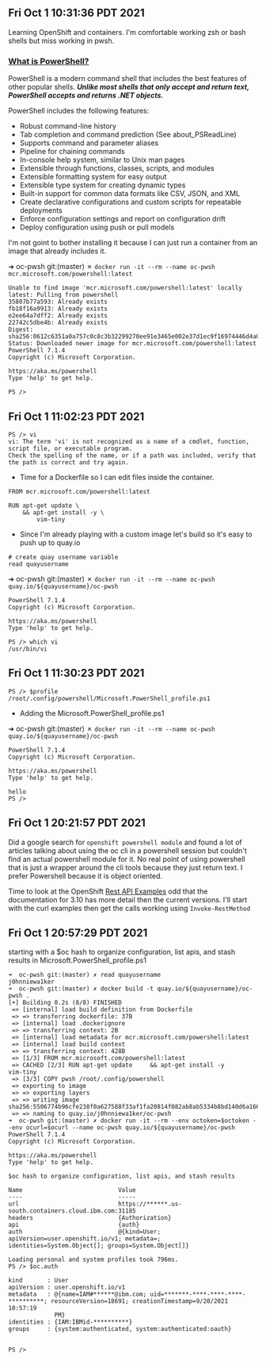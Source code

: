 ## Fri Oct  1 10:31:36 PDT 2021
Learning OpenShift and containers. I'm comfortable working zsh or bash shells but miss working in pwsh. 

### [What is PowerShell?](https://docs.microsoft.com/en-us/powershell/scripting/overview?view=powershell-7.1)
PowerShell is a modern command shell that includes the best features of other popular shells. ***Unlike most shells that only accept and return text, PowerShell accepts and returns .NET objects.*** 

PowerShell includes the following features:
- Robust command-line history
- Tab completion and command prediction (See about_PSReadLine)
- Supports command and parameter aliases
- Pipeline for chaining commands
- In-console help system, similar to Unix man pages
- Extensible through functions, classes, scripts, and modules
- Extensible formatting system for easy output
- Extensible type system for creating dynamic types
- Built-in support for common data formats like CSV, JSON, and XML
- Create declarative configurations and custom scripts for repeatable deployments
- Enforce configuration settings and report on configuration drift
- Deploy configuration using push or pull models

I'm not goint to bother installing it because I can just run a container from an image that already includes it.

➜  oc-pwsh git:(master) ✗ `docker run -it --rm --name oc-pwsh mcr.microsoft.com/powershell:latest`
```
Unable to find image 'mcr.microsoft.com/powershell:latest' locally
latest: Pulling from powershell
35807b77a593: Already exists 
fb18f16a9913: Already exists 
e2ee64a7dff2: Already exists 
22742c5dbe4b: Already exists 
Digest: sha256:0612c6351a0a757c0c8c3b32299270ee91e3465e002e37d1ec9f16974446d4a0
Status: Downloaded newer image for mcr.microsoft.com/powershell:latest
PowerShell 7.1.4
Copyright (c) Microsoft Corporation.

https://aka.ms/powershell
Type 'help' to get help.

PS /> 
```
## Fri Oct 1 11:02:23 PDT 2021
```
PS /> vi
vi: The term 'vi' is not recognized as a name of a cmdlet, function, script file, or executable program.
Check the spelling of the name, or if a path was included, verify that the path is correct and try again.
```
- Time for a Dockerfile so I can edit files inside the container.
```
FROM mcr.microsoft.com/powershell:latest

RUN apt-get update \
    && apt-get install -y \
        vim-tiny
```

- Since I'm already playing with a custom image let's build so it's easy to push up to quay.io

```
# create quay username variable
read quayusername
```

➜  oc-pwsh git:(master) ✗ `docker run -it --rm --name oc-pwsh quay.io/${quayusername}/oc-pwsh`
```
PowerShell 7.1.4
Copyright (c) Microsoft Corporation.

https://aka.ms/powershell
Type 'help' to get help.

PS /> which vi
/usr/bin/vi
```
## Fri Oct 1 11:30:23 PDT 2021
```
PS /> $profile
/root/.config/powershell/Microsoft.PowerShell_profile.ps1
```
- Adding the Microsoft.PowerShell_profile.ps1

➜  oc-pwsh git:(master) ✗ `docker run -it --rm --name oc-pwsh quay.io/${quayusername}/oc-pwsh`
```
PowerShell 7.1.4
Copyright (c) Microsoft Corporation.

https://aka.ms/powershell
Type 'help' to get help.

hello
PS /> 
```
## Fri Oct  1 20:21:57 PDT 2021
Did a google search for `openshift powershell module` and found a lot of articles talking about using the oc cli in a powershell session but couldn't find an actual powershell module for it. No real point of using powershell that is just a wrapper around the cli tools because they just return text. I prefer Powershell because it is object oriented. 

Time to look at the OpenShift [Rest API Examples](https://docs.openshift.com/container-platform/3.10/rest_api/examples.html) odd that the documentation for 3.10 has more detail then the current versions. I'll start with the curl examples then get the calls working using `Invoke-RestMethod`

## Fri Oct  1 20:57:29 PDT 2021
starting with a $oc hash to organize configuration, list apis, and stash results in Microsoft.PowerShell_profile.ps1
```
➜  oc-pwsh git:(master) ✗ read quayusername                                                 
j0hnniewa1ker
➜  oc-pwsh git:(master) ✗ docker build -t quay.io/${quayusername}/oc-pwsh .                                                           
[+] Building 0.2s (8/8) FINISHED                                                                                                                  
 => [internal] load build definition from Dockerfile                              
 => => transferring dockerfile: 37B                                               
 => [internal] load .dockerignore                                                 
 => => transferring context: 2B                                                   
 => [internal] load metadata for mcr.microsoft.com/powershell:latest              
 => [internal] load build context                                                 
 => => transferring context: 428B                                                 
 => [1/3] FROM mcr.microsoft.com/powershell:latest                                
 => CACHED [2/3] RUN apt-get update     && apt-get install -y         vim-tiny    
 => [3/3] COPY pwsh /root/.config/powershell                                      
 => exporting to image                                                            
 => => exporting layers                                                           
 => => writing image sha256:5506774b96cfe238f0a627588f33af1fa20814f082ab8ab5334b8bd140d6a166                      
 => => naming to quay.io/j0hnniewa1ker/oc-pwsh                                    
➜  oc-pwsh git:(master) ✗ docker run -it --rm --env octoken=$octoken --env ocurl=$ocurl --name oc-pwsh quay.io/${quayusername}/oc-pwsh
PowerShell 7.1.4
Copyright (c) Microsoft Corporation.

https://aka.ms/powershell
Type 'help' to get help.

$oc hash to organize configuration, list apis, and stash results

Name                           Value
----                           -----
url                            https://******.us-south.containers.cloud.ibm.com:31185
headers                        {Authorization}
api                            {auth}
auth                           @{kind=User; apiVersion=user.openshift.io/v1; metadata=; identities=System.Object[]; groups=System.Object[]}

Loading personal and system profiles took 796ms.
PS /> $oc.auth

kind       : User
apiVersion : user.openshift.io/v1
metadata   : @{name=IAM#******@ibm.com; uid=*******-****-****-****-**********; resourceVersion=18691; creationTimestamp=9/20/2021 10:57:19 
             PM}
identities : {IAM:IBMid-**********}
groups     : {system:authenticated, system:authenticated:oauth}


PS /> 
```